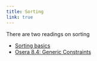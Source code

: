 ```yaml
---
title: Sorting
link: true
---
```

There are two readings on sorting

* [Sorting basics](../readings/sorting)
* [Osera 8.4: Generic Constraints](https://www.cs.grinnell.edu/~rebelsky/Courses/CSC207/osera/chap08.pdf)
